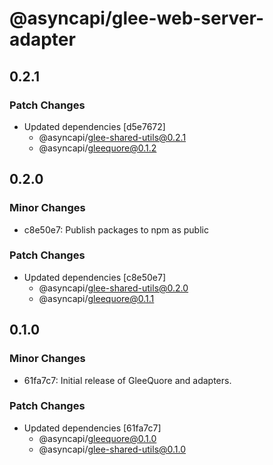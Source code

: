 # @asyncapi/glee-web-server-adapter

## 0.2.1

### Patch Changes

- Updated dependencies [d5e7672]
  - @asyncapi/glee-shared-utils@0.2.1
  - @asyncapi/gleequore@0.1.2

## 0.2.0

### Minor Changes

- c8e50e7: Publish packages to npm as public

### Patch Changes

- Updated dependencies [c8e50e7]
  - @asyncapi/glee-shared-utils@0.2.0
  - @asyncapi/gleequore@0.1.1

## 0.1.0

### Minor Changes

- 61fa7c7: Initial release of GleeQuore and adapters.

### Patch Changes

- Updated dependencies [61fa7c7]
  - @asyncapi/gleequore@0.1.0
  - @asyncapi/glee-shared-utils@0.1.0
